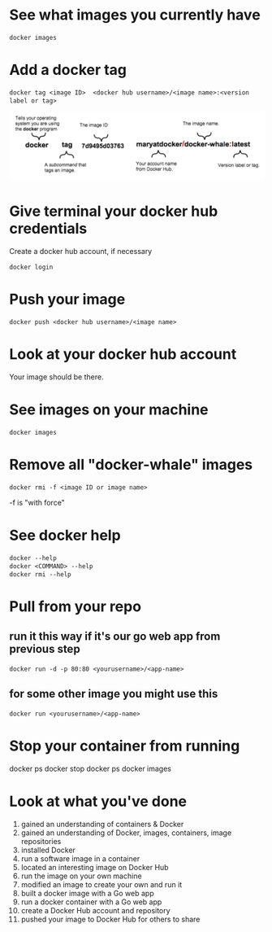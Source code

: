 # See what images you currently have

```
docker images
```

# Add a docker tag

```
docker tag <image ID>  <docker hub username>/<image name>:<version label or tag>
```
![Docker tag](tag.png)

# Give terminal your docker hub credentials

Create a docker hub account, if necessary

```
docker login
```

# Push your image

```
docker push <docker hub username>/<image name>
```

# Look at your docker hub account

Your image should be there.

# See images on your machine

```
docker images
```

# Remove all "docker-whale" images

```
docker rmi -f <image ID or image name>
```

-f is "with force"

# See docker help

```
docker --help
docker <COMMAND> --help
docker rmi --help
```

# Pull from your repo

## run it this way if it's our go web app from previous step
```
docker run -d -p 80:80 <yourusername>/<app-name>
```

## for some other image you might use this
```
docker run <yourusername>/<app-name>
```

# Stop your container from running
docker ps
docker stop <container id>
docker ps
docker images

# Look at what you've done

1. gained an understanding of containers & Docker
1. gained an understanding of Docker, images, containers, image repositories
1. installed Docker
1. run a software image in a container
1. located an interesting image on Docker Hub
1. run the image on your own machine
1. modified an image to create your own and run it
1. built a docker image with a Go web app
1. run a docker container with a Go web app
1. create a Docker Hub account and repository
1. pushed your image to Docker Hub for others to share
